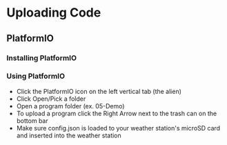 # Uploading Code
## PlatformIO
### Installing PlatformIO
### Using PlatformIO
- Click the PlatformIO icon on the left vertical tab (the alien)
- Click Open/Pick a folder
- Open a program folder (ex. 05-Demo)
- To upload a program click the Right Arrow next to the trash can on the bottom bar
- Make sure config.json is loaded to your weather station's microSD card and inserted into the weather station
